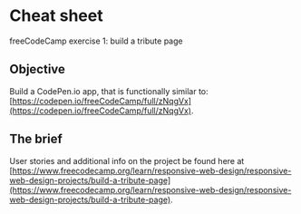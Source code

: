 # Cheat sheet
freeCodeCamp exercise 1: build a tribute page

## Objective
Build a CodePen.io app, that is functionally similar to: [https://codepen.io/freeCodeCamp/full/zNqgVx](https://codepen.io/freeCodeCamp/full/zNqgVx).

## The brief
User stories and additional info on the project be found here at [https://www.freecodecamp.org/learn/responsive-web-design/responsive-web-design-projects/build-a-tribute-page](https://www.freecodecamp.org/learn/responsive-web-design/responsive-web-design-projects/build-a-tribute-page).

